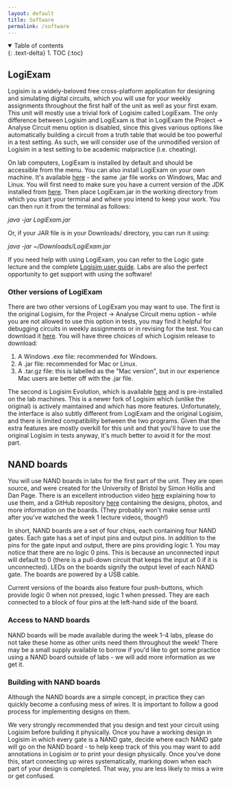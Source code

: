 ```yaml
---
layout: default
title: Software
permalink: /software
---
```


<details open markdown="block">
<summary>
Table of contents
</summary>
{: .text-delta}
1. TOC
{:toc}
</details>

## LogiExam

Logisim is a widely-beloved free cross-platform application for designing and simulating digital circuits, which you will use for your weekly assignments throughout the first half of the unit as well as your first exam. This unit will mostly use a trivial fork of Logisim called LogiExam. The only difference between Logisim and LogiExam is that in LogiExam the Project -> Analyse Circuit menu option is disabled, since this gives various options like automatically building a circuit from a truth table that would be too powerful in a test setting. As such, we will consider use of the unmodified version of Logisim in a test setting to be academic malpractice (i.e. cheating).

On lab computers, LogiExam is installed by default and should be accessible from the menu. You can also install LogiExam on your own machine. It's available [here](../exam_files/LogiExam.jar) - the same .jar file works on Windows, Mac and Linux. You will first need to make sure you have a current version of the JDK installed from [here](https://www.oracle.com/uk/java/technologies/downloads/#jdk21-windows). Then place LogiExam.jar in the working directory from which you start your terminal and where you intend to keep your work. You can then run it from the terminal as follows:

_java -jar LogiExam.jar_

Or, if your JAR file is in your Downloads/ directory, you can run it using:

_java -jar ~/Downloads/LogiExam.jar_

If you need help with using LogiExam, you can refer to the Logic gate lecture and the complete [Logisim user guide](http://www.cburch.com/logisim/docs/2.3.0/guide/index.html). Labs are also the perfect opportunity to get support with using the software!

### Other versions of LogiExam

There are two other versions of LogiExam you may want to use. The first is the original Logisim, for the Project -> Analyse Circuit menu option - while you are not allowed to use this option in tests, you may find it helpful for debugging circuits in weekly assignments or in revising for the test. You can download it [here](https://sourceforge.net/projects/circuit/files/2.7.x/2.7.1/). You will have three choices of which Logisim release to download:

1. A Windows .exe file: recommended for Windows.
1. A .jar file: recommended for Mac or Linux.
1. A .tar.gz file: this is labelled as the "Mac version", but in our experience Mac users are better off with the .jar file.

The second is Logisim Evolution, which is available [here](https://github.com/logisim-evolution/logisim-evolution) and is pre-installed on the lab machines. This is a newer fork of Logisim which (unlike the original) is actively maintained and which has more features. Unfortunately, the interface is also subtly different from LogiExam and the original Logisim, and there is limited compatibility between the two programs. Given that the extra features are mostly overkill for this unit and that you'll have to use the original Logisim in tests anyway, it's much better to avoid it for the most part.

## NAND boards

You will use NAND boards in labs for the first part of the unit. They are open source, and were created for the University of Bristol by Simon Hollis and Dan Page. There is an excellent introduction video [here](https://www.youtube.com/watch?v=DJDXp7yXp-w) explaining how to use them, and a GitHub repository [here](https://github.com/danpage/nandboard) containing the designs, photos, and more information on the boards. (They probably won't make sense until after you've watched the week 1 lecture videos, though!)

In short, NAND boards are a set of four chips, each containing four NAND gates. Each gate has a set of input pins and output pins. In addition to the pins for the gate input and output, there are pins providing logic 1. You may notice that there are no logic 0 pins. This is because an unconnected input will default to 0 (there is a pull-down circuit that keeps the input at 0 if it is unconnected). LEDs on the boards signify the output level of each NAND gate. The boards are powered by a USB cable.

Current versions of the boards also feature four push-buttons, which provide logic 0 when not pressed, logic 1 when pressed. They are each connected to a block of four pins at the left-hand side of the board.

### Access to NAND boards

NAND boards will be made available during the week 1-4 labs, please do not take these home as other units need them throughout the week! There may be a small supply available to borrow if you'd like to get some practice using a NAND board outside of labs - we will add more information as we get it.
 
### Building with NAND boards

Although the NAND boards are a simple concept, in practice they can quickly become a confusing mess of wires. It is important to follow a good process for implementing designs on them.

We very strongly recommended that you design and test your circuit using Logisim before building it physically. Once you have a working design in Logisim in which every gate is a NAND gate, decide where each NAND gate will go on the NAND board - to help keep track of this you may want to add annotations in Logisim or to print your design physically. Once you've done this, start connecting up wires systematically, marking down when each part of your design is completed. That way, you are less likely to miss a wire or get confused.

<!--## The Nand2Tetris Software Suite

The Nand2Tetris software suite is a set of tools for simulating various parts of the Hack architecture, which you will use for labs throughout the second half of the unit and as well as your second exam. This unit isn't the same as the Nand2Tetris course and doesn't use the entire software suite. We have also forked our own copy of the CPU simulator which adds a few features and fixes a few bugs - full credit for this goes to Ali Jardine, a past student who worked on this for his summer project. We have bundled the components we use ***FILL IN LINK***. As with Logisim, they need a working Java installation. To run them, just extract the zip file and run the relevant .bat file (for Windows) or .sh file (for Mac or Linux).

We'll be showing you how to use this software in lecture videos as they come up. There's also extensive documentation available on the [official website](https://www.nand2tetris.org/software) for all these tools except the Jack compiler, which is a simple command line utility:

* [CPU emulator documentation](https://www.nand2tetris.org/_files/ugd/44046b_f63aba2611944e82974c9c5d5a3821fe.pdf)
* [Assembler documentation](https://www.nand2tetris.org/_files/ugd/44046b_759f4f811ad14e12ac45bc60dd679fa3.pdf)
* [VM emulator documentation](https://www.nand2tetris.org/_files/ugd/44046b_b74d071ee4b74279b211acede232ced9.pdf)

Like the original, our fork is open source and licensed under the Creative Commons [CC BY-NC-SA 3.0](https://creativecommons.org/licenses/by-nc-sa/3.0/) license. The source code is available on GitHub ***FILL IN LINK***. The new features it introduces are ***TODO BRIEF DESCRIPTION***-->